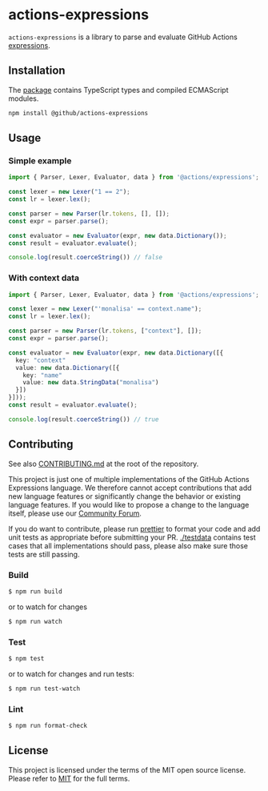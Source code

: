 # actions-expressions

`actions-expressions` is a library to parse and evaluate GitHub Actions [expressions](https://docs.github.com/actions/learn-github-actions/expressions).

## Installation

The [package](https://www.npmjs.com/package/@github/actions-expressions) contains TypeScript types and compiled ECMAScript modules.

```bash
npm install @github/actions-expressions
```

## Usage

### Simple example

```ts
import { Parser, Lexer, Evaluator, data } from '@actions/expressions';

const lexer = new Lexer("1 == 2");
const lr = lexer.lex();

const parser = new Parser(lr.tokens, [], []);
const expr = parser.parse();

const evaluator = new Evaluator(expr, new data.Dictionary());
const result = evaluator.evaluate();

console.log(result.coerceString()) // false
```

### With context data

```ts
import { Parser, Lexer, Evaluator, data } from '@actions/expressions';

const lexer = new Lexer("'monalisa' == context.name");
const lr = lexer.lex();

const parser = new Parser(lr.tokens, ["context"], []);
const expr = parser.parse();

const evaluator = new Evaluator(expr, new data.Dictionary([{
  key: "context"
  value: new data.Dictionary([{
    key: "name"
    value: new data.StringData("monalisa")
  }])
}]));
const result = evaluator.evaluate();

console.log(result.coerceString()) // true
```

## Contributing

See also [CONTRIBUTING.md](../CONTRIBUTING.md) at the root of the repository.

This project is just one of multiple implementations of the GitHub Actions Expressions language. We therefore cannot accept contributions that add new language features or significantly change the behavior or existing language features. If you would like to propose a change to the language itself, please use our [Community Forum](https://github.com/community/community/discussions/categories/actions-and-packages).

If you do want to contribute, please run [prettier](https://prettier.io/) to format your code and add unit tests as appropriate before submitting your PR. [./testdata](./testdata) contains test cases that all implementations should pass, please also make sure those tests are still passing.

### Build

```bash
$ npm run build
```

or to watch for changes

```bash
$ npm run watch
```

### Test

```bash
$ npm test
```

or to watch for changes and run tests:

```bash
$ npm run test-watch
```

### Lint

```bash
$ npm run format-check
```

## License

This project is licensed under the terms of the MIT open source license. Please refer to [MIT](../LICENSE) for the full terms.